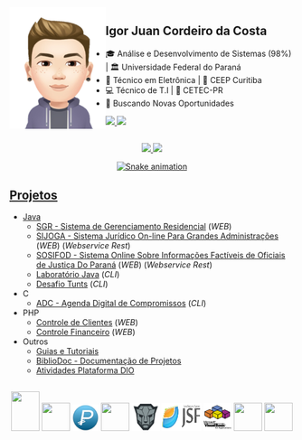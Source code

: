 <img align="left" src="https://github.com/igorjuancc/igorjuancc/blob/main/imagens/avatar.png" width="170vw" height="215vh" />

## Igor Juan Cordeiro da Costa

- 🎓 Análise e Desenvolvimento de Sistemas (98%) | 🏛️ Universidade Federal do Paraná 
- 🔌 Técnico em Eletrônica | 🏫 CEEP Curitiba
- 💻 Técnico de T.I | 🐧 CETEC-PR
- 🔎 Buscando Novas Oportunidades

<a href="https://br.linkedin.com/in/igor-juan-cordeiro-da-costa-2b4a77101" target="_blank"> <img src="https://img.shields.io/badge/LinkedIn-0077B5?style=for-the-badge&logo=linkedin&logoColor=white" target="_blank"> </a>
<a href="https://www.facebook.com/igorjuan.cordeirodacosta" target="_blank"> <img src="https://img.shields.io/badge/Facebook-1877F2?style=for-the-badge&logo=facebook&logoColor=white" target="_blank"> </a>

##

<div align="center">
  <a href="https://github.com/igorjuancc">
  <img height="180em" src="https://github-readme-stats.vercel.app/api?username=igorjuancc&theme=tokyonight&include_all_commits=true&count_private=true" />
  <img height="180em" src="https://github-readme-stats.vercel.app/api/top-langs/?username=igorjuancc&layout=compact&langs_count=7&theme=tokyonight&include_all_commits=true&count_private=true" />
  
  ![Snake animation](https://github.com/igorjuancc/igorjuancc/blob/output/github-contribution-grid-snake.svg)
</div>
    
## Projetos  

<!--ts-->  
  * Java
      * [SGR - Sistema de Gerenciamento Residencial](https://github.com/igorjuancc/SGR) (*WEB*)
      * [SIJOGA - Sistema Jurídico On-line Para Grandes Administrações](https://github.com/igorjuancc/sijoga) (*WEB*) (*Webservice Rest*)
      * [SOSIFOD - Sistema Online Sobre Informações Factíveis de Oficiais de Justiça Do Paraná](https://github.com/igorjuancc/sosifod) (*WEB*) (*Webservice Rest*)
      * [Laboratório Java](https://github.com/igorjuancc/LaboratorioJava) (*CLI*)
      * [Desafio Tunts](https://github.com/igorjuancc/desafio-tunts) (*CLI*) 
  * C
      * [ADC - Agenda Digital de Compromissos](https://github.com/igorjuancc/ADC) (*CLI*)
  * PHP
      * [Controle de Clientes](https://github.com/igorjuancc/controle-clientes) (*WEB*)
      * [Controle Financeiro](https://github.com/igorjuancc/controle-financeiro) (*WEB*)
  * Outros
      * [Guias e Tutoriais](https://github.com/igorjuancc/guia)   
      * [BiblioDoc - Documentação de Projetos](https://github.com/igorjuancc/BiblioDoc)
      * [Atividades Plataforma DIO](https://github.com/igorjuancc/dio)
<!--te-->
  
##
  
<div align="center">
  <img src="https://cdn.jsdelivr.net/gh/devicons/devicon/icons/java/java-original-wordmark.svg" width="50vw" height="70vh" />
  <img src="https://cdn.jsdelivr.net/gh/devicons/devicon/icons/c/c-original.svg" width="50vw" height="50vh" />
  <img src="https://github.com/igorjuancc/igorjuancc/blob/main/imagens/pascal.png" width="47vw" height="47vh" />
  <img src="https://cdn.jsdelivr.net/gh/devicons/devicon/icons/go/go-original.svg" width="50vw" height="50vh" />  
  <img src="https://github.com/igorjuancc/igorjuancc/blob/main/imagens/primefaces.png" width="50vw" height="50vh" />
  <img src="https://github.com/igorjuancc/igorjuancc/blob/main/imagens/jsf.png" width="70vw" height="50vh" />  
  <img src="https://github.com/igorjuancc/igorjuancc/blob/main/imagens/vba.png" width="50vw" height="50vh" />
  <img src="https://cdn.jsdelivr.net/gh/devicons/devicon/icons/postgresql/postgresql-original-wordmark.svg" width="50vw" height="50vh"/>
  <img src="https://cdn.jsdelivr.net/gh/devicons/devicon/icons/mongodb/mongodb-original-wordmark.svg" width="50vw" height="50vh"/>
</div>
